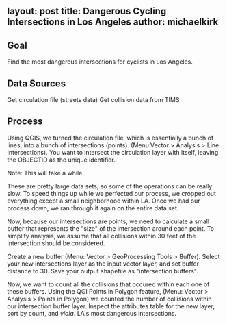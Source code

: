 layout: post
title: Dangerous Cycling Intersections in Los Angeles
author: michaelkirk
---

Goal
----

Find the most dangerous intersections for cyclists in Los Angeles.

Data Sources
------------

Get circulation file (streets data)
Get collision data from TIMS

Process
-------

Using QGIS, we turned the circulation file, which is essentially a bunch of
lines, into a bunch of intersections (points). (Menu:Vector > Analysis > Line
Intersections). You want to intersect the circulation layer with itself,
leaving the OBJECTID as the unique identifier.

Note: This will take a while.

These are pretty large data sets, so some of the operations can be
really slow. To speed things up while we perfected our process, we
cropped out everything except a small neighborhood within LA. Once we
had our process down, we ran through it again on the entire data set.

Now, because our intersections are points, we need to calculate a small
buffer that represents the "size" of the intersection around each point.
To simplify analysis, we assume that all collisions within 30 feet of
the intersection should be considered.

Create a new buffer (Menu: Vector > GeoProcessing Tools > Buffer).
Select your new intersections layer as the input vector layer, and set
buffer distance to 30. Save your output shapefile as "intersection
buffers".

Now, we want to count all the collisions that occured within each one of
these buffers. Using the QGI Points in Polygon feature,
(Menu: Vector > Analysis > Points in Polygon) we counted the number of
collisions within our intersection buffer layer. Inspect the attributes
table for the new layer, sort by count, and *viola*. LA's most dangerous
intersections.
